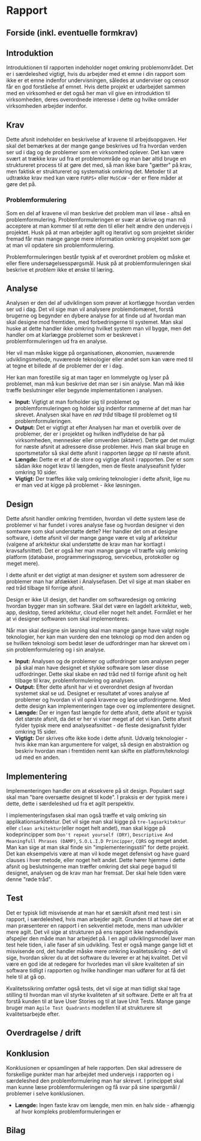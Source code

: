 # Rapport

## Forside (inkl. eventuelle formkrav)
## Introduktion
Introduktionen til rapporten indeholder noget omkring problemområdet. Det er i særdeleshed vigtigt, hvis du arbejder med et emne i din rapport som ikke er et emne indenfor undervisningen, således at underviser og censor får en god forståelse af emnet. Hvis dette projekt er udarbejdet sammen med en virksomhed er det også her man vil give en introduktion til virksomheden, deres overordnede interesse i dette og hvilke områder virksomheden arbejder indenfor.

## Krav
Dette afsnit indeholder en beskrivelse af kravene til arbejdsopgaven. Her skal det bemærkes at der mange gange beskrives ud fra hvordan verden ser ud i dag og de problemer som en virksomhed oplever. Det kan være svært at trække krav ud fra et problemområde og man bør altid bruge en struktureret process til at gøre det med, så man ikke bare "gætter" på krav, men faktisk er struktureret og systematisk omkring det. Metoder til at udtrække krav med kan være `FURPS+` eller `MoSCoW` - der er flere måder at gøre det på.

### Problemformulering
Som en del af kravene vil man beskrive det problem man vil løse - altså en problemformulering. Problemformuleringen er svær at skrive og man må acceptere at man kommer til at rette den til eller helt ændre den undervejs i projektet. Husk på at man arbejder agilt og iterativt og som projektet skrider fremad får man mange gange mere information omkring projektet som gør at man vil opdatere sin problemformulering.

Problemformuleringen består typisk af et overordnet problem og måske et eller flere undersøgelsesspørgsmål. Husk på at problemformuleringen skal beskrive et _problem_ ikke et ønske til læring.

## Analyse
Analysen er den del af udviklingen som prøver at kortlægge hvordan verden ser ud i dag. Det vil sige man vil analysere problemdomænet, forstå brugerne og begynder en dybere analyse for at finde ud af hvordan man skal designe mod fremtiden, med forbedringerne til systemet. Man skal huske at dette handler ikke omkring hvilket system man vil bygge, men det handler om at klarlægge problemet som er beskrevet i problemformuleringen ud fra en analyse.

Her vil man måske kigge på organisationen, økonomien, nuværende udviklingsmetode, nuværende teknologier eller andet som kan være med til at tegne et billede af de problemer der er i dag.

Her kan man forestille sig at man tager en lommelygte og lyser på problemet, man må kun beskrive det man ser i sin analyse. Man må ikke træffe beslutninger eller begynde implementationen i analysen.

* **Input:** Vigtigt at man forholder sig til problemet og problemformuleringen og holder sig indenfor rammerne af det man har skrevet. Analysen skal have en _rød tråd_ tilbage til problemet og til problemformuleringen.
* **Output:** Det er vigtigt at efter Analysen har man et overblik over de problemer, der er i projektet og hvilken indflydelse de har på virksomheden, mennesker eller omverden (aktører). Dette gør det muligt for næste afsnit at adressere disse problemer. Hvis man skal bruge en sportsmetafor så skal dette afsnit i rapporten _lægge op til_ næste afsnit.
* **Længde:** Dette er et af de store og vigtige afsnit i rapporten. Der er som sådan ikke noget krav til længden, men de fleste analyseafsnit fylder omkring 10 sider.
* **Vigtigt:** Der træffes ikke valg omkring teknologier i dette afsnit, lige nu er man ved at kigge på problemet - ikke løsningen.

## Design
Dette afsnit handler omkring fremtiden, hvordan vil dette system løse de problemer vi har fundet i vores analyse fase og hvordan designer vi den somtware som skal understøtte dette? Her handler det om at designe software, i dette afsnit vil der mange gange være et valg af arkitektur (valgene af arkitektur skal understøtte de krav man har kortlagt i kravsafsnittet). Det er også her man mange gange vil træffe valg omkring platform (database, programmeringssprog, servicebus, protokoller og meget mere).

I dette afsnit er det vigtigt at man designer et system som adresserer de problemer man har afdækket i Analysefasen. Det vil sige at man skaber en rød tråd tilbage til forrige afsnit. 

Design er ikke UI design, det handler om softwaredesign og omkring hvordan bygger man sin software. Skal det være en lagdelt arkitektur, web, app, desktop, tiered arkitektur, cloud eller noget helt andet. Formålet er her at vi designer softwaren som skal implementeres.

Når man skal designe sin løsning skal man mange gange have valgt nogle teknologier, her kan man vurdere den ene teknologi op mod den anden og se hvilken teknologi som bedst løser de udfordringer man har skrevet om i sin problemformulering og i sin analyse.

* **Input:** Analysen og de problemer og udfordringer som analysen peger på skal man have designet et stykke software som løser disse udfordringer. Dette skal skabe en rød tråd ned til forrige afsnit og helt tilbage til krav, problemformulering og analysen.
* **Output:** Efter dette afsnit har vi et overordnet design af hvordan systemet skal se ud. Designet er resultatet af vores analyse af problemer og hvordan vi vil opnå kravene og løse udfordringerne. Med dette design kan implementeringen tage over og implementere designet.
* **Længde:** Der er ingen fast længde for dette afsnit, dette afsnit er typisk det største afsnit, da det er her vi viser meget af det vi kan. Dette afsnit fylder typisk mere end analyseafsnittet - de fleste designafsnit fylder omkring 15 sider.
* **Vigtigt:** Der skrives ofte ikke kode i dette afsnit.  Udvælg teknologier - hvis ikke man kan argumentere for valget, så design en abstraktion og beskriv hvordan man i fremtiden nemt kan skifte en platform/teknologi ud med en anden.

## Implementering
Implementeringen handler om at eksekvere på sit design. Populært sagt skal man "bare oversætte designet til kode". I praksis er der typisk mere i dette, dette i særdeleshed ud fra et agilt perspektiv.

I implementeringsfasen skal man også træffe et valg omkring sin applikationsarkitektur. Det vil sige man skal kigge på `tre-lagsarkitektur` eller `clean arkitektur`(eller noget helt andet), man skal kigge på kodeprincipper som `Don't repeat yourself (DRY)`, `Descriptive And Meaningfull Phrases (DAMP)`, `S.O.L.I.D Principper`, `CQRS` og meget andet. Man kan sige at man skal finde sin "implementeringsstil" for dette projekt. Det kan eksempelvis være at man vil kode meget defensivt og have guard clauses i hver metode, eller noget helt andet. Dette hører hjemme i dette afsnit og beslutningerne man træffer omkring det skal pege bagud til designet, analysen og de krav man har fremsat. Der skal hele tiden være denne "røde tråd".

## Test
Det er typisk lidt misvisende at man har et særskilt afsnit med test i sin rapport, i særdeleshed, hvis man arbejder agilt. Grunden til at have det er at man præsenterer en rapport i en sekventiel metode, mens man udvikler mere agilt. Det vil sige at strukturen på ens rapport ikke nødvendigvis afspejler den måde man har arbejdet på. I en agil udviklingsmodel laver man test hele tiden, i alle faser af sin udvikling. Test er også mange gange lidt et misvisende ord, det handler måske mere omkring kvalitetssikring - det vil sige, hvordan sikrer du at det software du leverer er at høj kvalitet. Det vil være en god ide at redegøre for hvorledes man vil sikre kvaliteten af sin software tidligt i rapporten og hvilke handlinger man udfører for at få det hele til at gå op.

Kvalitetssikring omfatter også tests, det vil sige at man tidligt skal tage stilling til hvordan man vil styrke kvaliteten af sit software. Dette er alt fra at forstå kunden til at lave User Stories og til at lave Unit Tests. Mange gange bruger man `Agile Test Quadrants` modellen til at strukturere sit kvalitetsarbejde efter.

## Overdragelse / drift
## Konklusion
Konklusionen er opsamlingen af hele rapporten. Den skal adressere de forskellige punkter man har arbejdet med undervejs i rapporten og i særdeleshed den problemformulering man har skrevet. I princippet skal man kunne læse problemformuleringen og få svar på sine spørgsmål / problemer i selve konklusionen.

* **Længde:** Ingen faste krav om længde, men min. en halv side - afhængig af hvor kompleks problemformuleringen er
## Bilag
